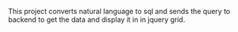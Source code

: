 This project converts natural language to sql and sends the query to backend to get the data and display it in in jquery grid.
